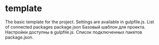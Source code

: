 # template
The basic template for the project. Settings are available in gulpfile.js. List of connected packages package.json  Базовый шаблон для проекта. Настройки доступны в gulpfile.js. Список подключенных пакетов package.json.
